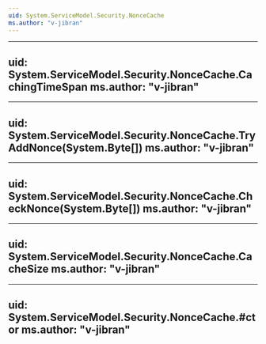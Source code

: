 ```yaml
---
uid: System.ServiceModel.Security.NonceCache
ms.author: "v-jibran"
---
```


---
uid: System.ServiceModel.Security.NonceCache.CachingTimeSpan
ms.author: "v-jibran"
---

---
uid: System.ServiceModel.Security.NonceCache.TryAddNonce(System.Byte[])
ms.author: "v-jibran"
---

---
uid: System.ServiceModel.Security.NonceCache.CheckNonce(System.Byte[])
ms.author: "v-jibran"
---

---
uid: System.ServiceModel.Security.NonceCache.CacheSize
ms.author: "v-jibran"
---

---
uid: System.ServiceModel.Security.NonceCache.#ctor
ms.author: "v-jibran"
---
